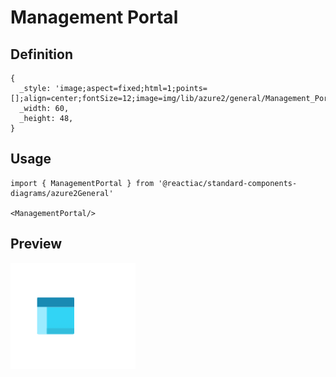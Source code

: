 # Management Portal

## Definition

```
{
  _style: 'image;aspect=fixed;html=1;points=[];align=center;fontSize=12;image=img/lib/azure2/general/Management_Portal.svg;strokeColor=none;',
  _width: 60,
  _height: 48,
}
```

## Usage

```
import { ManagementPortal } from '@reactiac/standard-components-diagrams/azure2General'

<ManagementPortal/>
```

## Preview

<img src="./management-portal.png" width="200"/>
